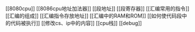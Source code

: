 [[8080cpu]] 
[[8086cpu地址加法器]]
[[段地址]]
[[段寄存器]]
[[汇编常用的指令]]
[[汇编的组成]]
[[汇编指令存放地址]]
[[汇编中的RAM和ROM]]
[[如何使代码段中的代码被执行]]
[[修改cs、ip中的内容]]
[[cpu栈]]
[[debug]]